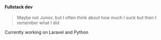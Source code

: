 #### Fullstack dev

> Maybe not Junior, but I often think about how much I suck but then I remember what I did

Currently working on Laravel and Python
